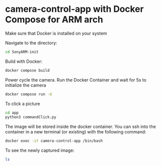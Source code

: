 # camera-control-app with Docker Compose for ARM arch

Make sure that Docker is installed on your system

Navigate to the directory:
```sh
cd SonyARM-init
```

Build with Docker:
```sh
docker compose build
```

Power cycle the camera. Run the Docker Container and wait for 5s to initialize the camera 
```sh
docker compose run -d
```
To click a picture
```sh
cd app
python3 commandClick.py
```
The image will be stored inside the docker container. You can ssh into the container in a new terminal (or existing) with the following command:
```sh
docker exec -it camera-control-app /bin/bash
```

To see the newly captured image:
```sh
ls
```
